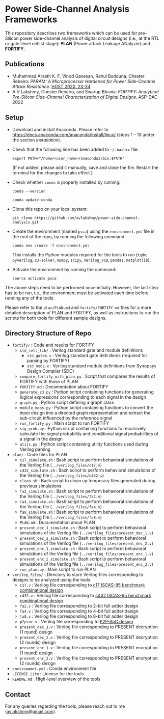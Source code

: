
# Power Side-Channel Analysis Frameworks

This repository describes two frameworks which can be used for pre-Silicon power side-channel analysis of digital circuit designs (i.e., at the RTL or gate-level netlist stage): **PLAN** (Power attack Leakage ANalyzer) and **FORTIFY**.

## Publications

- Muhammad Arsath K. F, Vinod Ganesan, Rahul Bodduna, Chester Rebeiro:
_PARAM: A Microprocessor Hardened for Power Side-Channel Attack Resistance._ [HOST 2020: 23-34](https://doi.org/10.1109/HOST45689.2020.9300263)
- A V Lakshmy, Chester Rebeiro, and Swarup Bhunia:
_FORTIFY: Analytical Pre-Silicon Side-Channel Characterization of Digital Designs._ ASP-DAC 2022

## Setup

- Download and install Anaconda. Please refer to https://docs.anaconda.com/anaconda/install/linux/ (steps 1 – 10 under the section _Installation_).
- Check that the following line has been added to `~/.bashrc` file:

  `export PATH="/home/<user_name>/anaconda3/bin:$PATH"`

  (If not added, please add it manually, save and close the file. Restart the terminal for the changes to take effect.)
- Check whether `conda` is properly installed by running:

  `conda --version`

  `conda update conda`
- Clone this repo on your local system:

  `git clone https://github.com/avlakshmy/power-side-channel-analysis.git`

- Create the environment (named `psca`) using the `environment.yml` file in the root of the repo, by running the following command:

  `conda env create -f environment.yml`

  This installs the Python modules required for the tools to run (`tqdm`, `pyverilog`, `z3-solver`, `numpy`, `scipy`, `Verilog_VCD`, `pandas`, `matplotlib`).
- Activate the environment by running the command:

  `source activate psca`

The above steps need to be performed once initially. However, the last step has to be run, i.e., the environment must be activated each time before running any of the tools.

Please refer to the `plan/PLAN.md` and `fortify/FORTIFY.md` files for a more detailed description of PLAN and FORTIFY, as well as instructions to run the scripts for both tools for different sample designs.

## Directory Structure of Repo

- `fortify/` : Code and results for FORTIFY
  - `std_cell_lib/` : Verilog standard gate and module definitions
    - `std_gates.v` : Verilog standard gate definitions (required for parsing by FORTIFY)
    - `std_mods.v` : Verilog standard module definitions from Synopsys Design Compiler (SDC)
  - `compare_fortify_with_plan.py` : Script that compares the results of FORTIFY with those of PLAN
  - `FORTIFY.md` : Documentation about FORTIFY
  - `generate_z3.py` : Python script containing functions for generating logical expressions corresponding to each signal in the design
  - `graph.py` : Python script defining a graph class
  - `module_maps.py` : Python script containing functions to convert the input design into a directed graph representation and extract the sub-circuit influenced by the reference signal
  - `run_fortify.py` : Main script to run FORTIFY
  - `sig_prob.py` : Python script containing functions to recursively calculate the signal probability and conditional signal probabilities of a signal in the design
  - `utils.py` : Python script containing utility functions used during Verilog parsing
- `plan/` : Code files for PLAN
  - `c17_simulate.sh` : Bash script to perform behavioral simulations of the Verilog file (`../verilog_files/c17.v`)
  - `c432_simulate.sh` : Bash script to perform behavioral simulations of the Verilog file (`../verilog_files/c432.v`)
  - `clean.sh` : Bash script to clean up temporary files generated during previous simulations
  - `fa2_simulate.sh` : Bash script to perform behavioral simulations of the Verilog file (`../verilog_files/fa2.v`)
  - `fa4_simulate.sh` : Bash script to perform behavioral simulations of the Verilog file (`../verilog_files/fa4.v`)
  - `fa8_simulate.sh` : Bash script to perform behavioral simulations of the Verilog file (`../verilog_files/fa8.v`)
  - `PLAN.md` : Documentation about PLAN
  - `present_dec_1_simulate.sh` : Bash script to perform behavioral simulations of the Verilog file (`../verilog_files/present_dec_1.v`)
  - `present_dec_2_simulate.sh` : Bash script to perform behavioral simulations of the Verilog file (`../verilog_files/present_dec_2.v`)
  - `present_enc_1_simulate.sh` : Bash script to perform behavioral simulations of the Verilog file (`../verilog_files/present_enc_1.v`)
  - `present_enc_2_simulate.sh` : Bash script to perform behavioral simulations of the Verilog file (`../verilog_files/present_enc_2.v`)
  - `run_plan.py` : Main script to run PLAN
- `verilog_files/` : Directory to store Verilog files corresponding to designs to be analyzed using the tools
  - `c17.v` : Verilog file corresponding to [c17 ISCAS-85 benchmark combinational design](http://www.pld.ttu.ee/~maksim/benchmarks/iscas85/verilog/)
  - `c432.v` : Verilog file corresponding to [c432 ISCAS-85 benchmark combinational design](http://www.pld.ttu.ee/~maksim/benchmarks/iscas85/verilog/)
  - `fa2.v` : Verilog file corresponding to 2-bit full adder design
  - `fa4.v` : Verilog file corresponding to 4-bit full adder design
  - `fa8.v` : Verilog file corresponding to 8-bit full adder design
  - `p2psoc.v` : Verilog file corresponding to [P2P-SoC design](https://github.com/apdn/P2PSoC)
  - `present_dec_1.v` : Verilog file corresponding to PRESENT decryption (1 round) design
  - `present_dec_2.v` : Verilog file corresponding to PRESENT decryption (2 rounds) design
  - `present_enc_1.v` : Verilog file corresponding to PRESENT encryption (1 round) design
  - `present_enc_2.v` : Verilog file corresponding to PRESENT encryption (2 rounds) design
- `environment.yml` : Conda environment file
- `LICENSE.iitm` : License for the tools
- `README.md` : High-level overview of the tools

## Contact

For any queries regarding the tools, please reach out to me (avlakshmy@gmail.com).

